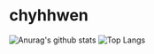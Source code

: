 # chyhhwen
![Anurag's github stats](https://github-readme-stats.vercel.app/api?username=chyhhwen&theme=vue-dark)
![Top Langs](https://github-readme-stats.vercel.app/api/top-langs/?username=chyhhwen&layout=compact&theme=vue-dark)




